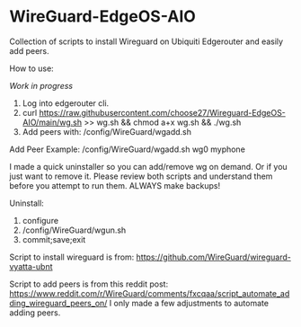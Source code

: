 # WireGuard-EdgeOS-AIO
Collection of scripts to install Wireguard on Ubiquiti Edgerouter and easily add peers.

How to use:

*Work in progress*

1. Log into edgerouter cli.
2. curl https://raw.githubusercontent.com/choose27/Wireguard-EdgeOS-AIO/main/wg.sh >> wg.sh && chmod a+x wg.sh && ./wg.sh
3. Add peers with: /config/WireGuard/wgadd.sh <wginterface> <peername> 

Add Peer Example: /config/WireGuard/wgadd.sh wg0 myphone

I made a quick uninstaller so you can add/remove wg on demand. Or if you just want to remove it. Please review both scripts and understand them before you attempt to run them. ALWAYS make backups!

Uninstall:
1. configure
2. /config/WireGuard/wgun.sh
3. commit;save;exit

Script to install wireguard is from:
https://github.com/WireGuard/wireguard-vyatta-ubnt

Script to add peers is from this reddit post:
https://www.reddit.com/r/WireGuard/comments/fxcqaa/script_automate_adding_wireguard_peers_on/
I only made a few adjustments to automate adding peers.

